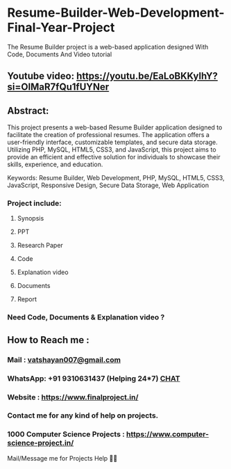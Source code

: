# Resume-Builder-Web-Development-Final-Year-Project
The Resume Builder project is a web-based application designed With Code, Documents And Video tutorial


## Youtube video: https://youtu.be/EaLoBKKylhY?si=OIMaR7fQu1fUYNer

## Abstract: 
This project presents a web-based Resume Builder application designed to facilitate the creation of professional resumes. The application offers a user-friendly interface, customizable templates, and secure data storage. Utilizing PHP, MySQL, HTML5, CSS3, and JavaScript, this project aims to provide an efficient and effective solution for individuals to showcase their skills, experience, and education.

Keywords: Resume Builder, Web Development, PHP, MySQL, HTML5, CSS3, JavaScript, Responsive Design, Secure Data Storage, Web Application

### Project include: 

1. Synopsis

2. PPT

3. Research Paper


4. Code

5. Explanation video

6. Documents

7. Report


### Need Code, Documents & Explanation video ? 

## How to Reach me :

### Mail : vatshayan007@gmail.com 

### WhatsApp: +91 9310631437 (Helping 24*7) **[CHAT](https://wa.me/message/CHWN2AHCPMAZK1)** 

### Website : https://www.finalproject.in/

### Contact me for any kind of help on projects.
### 1000 Computer Science Projects : https://www.computer-science-project.in/


Mail/Message me for Projects Help 🙏🏻
